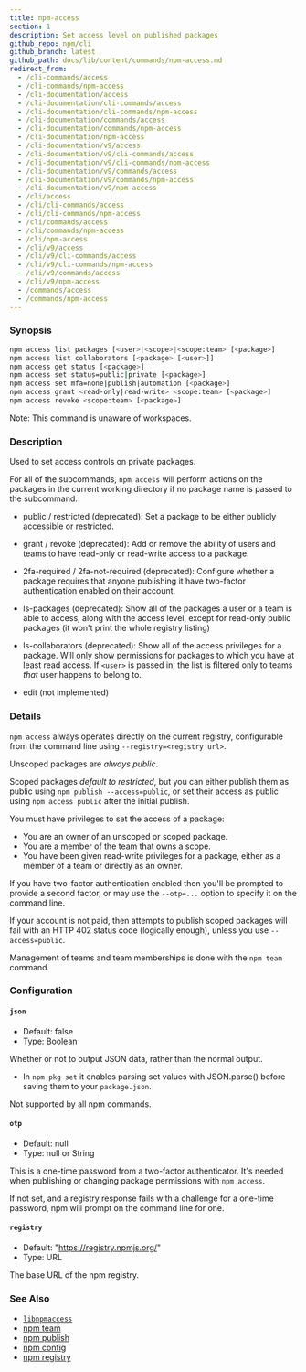 ```yaml
---
title: npm-access
section: 1
description: Set access level on published packages
github_repo: npm/cli
github_branch: latest
github_path: docs/lib/content/commands/npm-access.md
redirect_from:
  - /cli-commands/access
  - /cli-commands/npm-access
  - /cli-documentation/access
  - /cli-documentation/cli-commands/access
  - /cli-documentation/cli-commands/npm-access
  - /cli-documentation/commands/access
  - /cli-documentation/commands/npm-access
  - /cli-documentation/npm-access
  - /cli-documentation/v9/access
  - /cli-documentation/v9/cli-commands/access
  - /cli-documentation/v9/cli-commands/npm-access
  - /cli-documentation/v9/commands/access
  - /cli-documentation/v9/commands/npm-access
  - /cli-documentation/v9/npm-access
  - /cli/access
  - /cli/cli-commands/access
  - /cli/cli-commands/npm-access
  - /cli/commands/access
  - /cli/commands/npm-access
  - /cli/npm-access
  - /cli/v9/access
  - /cli/v9/cli-commands/access
  - /cli/v9/cli-commands/npm-access
  - /cli/v9/commands/access
  - /cli/v9/npm-access
  - /commands/access
  - /commands/npm-access
---
```


### Synopsis

```bash
npm access list packages [<user>|<scope>|<scope:team> [<package>]
npm access list collaborators [<package> [<user>]]
npm access get status [<package>]
npm access set status=public|private [<package>]
npm access set mfa=none|publish|automation [<package>]
npm access grant <read-only|read-write> <scope:team> [<package>]
npm access revoke <scope:team> [<package>]
```

Note: This command is unaware of workspaces.

### Description

Used to set access controls on private packages.

For all of the subcommands, `npm access` will perform actions on the packages
in the current working directory if no package name is passed to the
subcommand.

* public / restricted (deprecated):
  Set a package to be either publicly accessible or restricted.

* grant / revoke (deprecated):
  Add or remove the ability of users and teams to have read-only or read-write
  access to a package.

* 2fa-required / 2fa-not-required (deprecated):
  Configure whether a package requires that anyone publishing it have two-factor
  authentication enabled on their account.

* ls-packages (deprecated):
  Show all of the packages a user or a team is able to access, along with the
  access level, except for read-only public packages (it won't print the whole
  registry listing)

* ls-collaborators (deprecated):
  Show all of the access privileges for a package. Will only show permissions
  for packages to which you have at least read access. If `<user>` is passed in,
  the list is filtered only to teams _that_ user happens to belong to.

* edit (not implemented)

### Details

`npm access` always operates directly on the current registry, configurable
from the command line using `--registry=<registry url>`.

Unscoped packages are *always public*.

Scoped packages *default to restricted*, but you can either publish them as
public using `npm publish --access=public`, or set their access as public using
`npm access public` after the initial publish.

You must have privileges to set the access of a package:

* You are an owner of an unscoped or scoped package.
* You are a member of the team that owns a scope.
* You have been given read-write privileges for a package, either as a member
  of a team or directly as an owner.

If you have two-factor authentication enabled then you'll be prompted to provide a second factor, or may use the `--otp=...` option to specify it on
the command line.

If your account is not paid, then attempts to publish scoped packages will
fail with an HTTP 402 status code (logically enough), unless you use
`--access=public`.

Management of teams and team memberships is done with the `npm team` command.

### Configuration

#### `json`

* Default: false
* Type: Boolean

Whether or not to output JSON data, rather than the normal output.

* In `npm pkg set` it enables parsing set values with JSON.parse() before
  saving them to your `package.json`.

Not supported by all npm commands.

#### `otp`

* Default: null
* Type: null or String

This is a one-time password from a two-factor authenticator. It's needed
when publishing or changing package permissions with `npm access`.

If not set, and a registry response fails with a challenge for a one-time
password, npm will prompt on the command line for one.

#### `registry`

* Default: "https://registry.npmjs.org/"
* Type: URL

The base URL of the npm registry.

### See Also

* [`libnpmaccess`](https://npm.im/libnpmaccess)
* [npm team](/cli/v9/commands/npm-team)
* [npm publish](/cli/v9/commands/npm-publish)
* [npm config](/cli/v9/commands/npm-config)
* [npm registry](/cli/v9/using-npm/registry)
